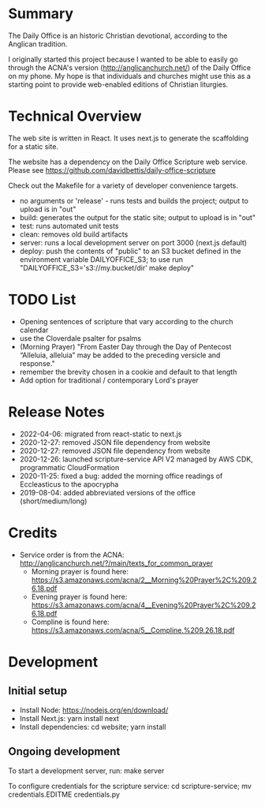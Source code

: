 # Summary

The Daily Office is an historic Christian devotional, according to the Anglican tradition.

I originally started this project because I wanted to be able to easily go
through the ACNA's version (http://anglicanchurch.net/) of the Daily Office on
my phone. My hope is that individuals and churches might use this as a starting
point to provide web-enabled editions of Christian liturgies.

# Technical Overview

The web site is written in React. It uses next.js to generate the scaffolding for a static site.

The website has a dependency on the Daily Office Scripture web service. Please see https://github.com/davidbettis/daily-office-scripture

Check out the Makefile for a variety of developer convenience targets.

* no arguments or 'release' - runs tests and builds the project; output to upload is in "out"
* build: generates the output for the static site; output to upload is in "out"
* test: runs automated unit tests
* clean: removes old build artifacts
* server: runs a local development server on port 3000 (next.js default)
* deploy: push the contents of "public" to an S3 bucket defined in the environment variable DAILYOFFICE_S3; to use run "DAILYOFFICE_S3='s3://my.bucket/dir' make deploy"

# TODO List

* Opening sentences of scripture that vary according to the church calendar
* use the Cloverdale psalter for psalms
* (Morning Prayer) "From Easter Day through the Day of Pentecost “Alleluia, alleluia” may be added to the preceding versicle and response."
* remember the brevity chosen in a cookie and default to that length
* Add option for traditional / contemporary Lord's prayer

# Release Notes

* 2022-04-06: migrated from react-static to next.js
* 2020-12-27: removed JSON file dependency from website
* 2020-12-27: removed JSON file dependency from website
* 2020-12-26: launched scripture-service API V2 managed by AWS CDK, programmatic CloudFormation
* 2020-11-25: fixed a bug: added the morning office readings of Eccleasticus to the apocrypha
* 2019-08-04: added abbreviated versions of the office (short/medium/long)

# Credits

* Service order is from the ACNA: http://anglicanchurch.net/?/main/texts_for_common_prayer
    * Morning prayer is found here: https://s3.amazonaws.com/acna/2__Morning%20Prayer%2C%209.26.18.pdf
    * Evening prayer is found here: https://s3.amazonaws.com/acna/4__Evening%20Prayer%2C%209.26.18.pdf
    * Compline is found here: https://s3.amazonaws.com/acna/5__Compline.%209.26.18.pdf

# Development

## Initial setup

* Install Node: https://nodejs.org/en/download/
* Install Next.js: yarn install next 
* Install dependencies: cd website; yarn install

## Ongoing development

To start a development server, run: make server

To configure credentials for the scripture service: cd scripture-service; mv credentials.EDITME credentials.py
